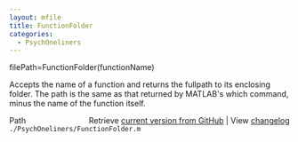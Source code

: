 ```yaml
---
layout: mfile
title: FunctionFolder
categories:
  - PsychOneliners
---
```


filePath=FunctionFolder\(functionName\)

Accepts the name of a function and returns the fullpath to its enclosing
folder.  The path is the same as that returned by MATLAB's which command,
minus the name of the function itself.


<div class="code_header" style="text-align:right;">
  <span style="float:left;">Path&nbsp;&nbsp;</span> <span class="counter">Retrieve <a href=
  "https://raw.github.com/Psychtoolbox-3/Psychtoolbox-3/beta/./PsychOneliners/FunctionFolder.m">current version from GitHub</a> | View <a href=
  "https://github.com/Psychtoolbox-3/Psychtoolbox-3/commits/beta/./PsychOneliners/FunctionFolder.m">changelog</a></span>
</div>
<div class="code">
  <code>./PsychOneliners/FunctionFolder.m</code>
</div>
